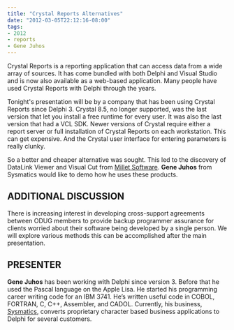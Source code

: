 ```yaml
---
title: "Crystal Reports Alternatives"
date: "2012-03-05T22:12:16-08:00"
tags:
- 2012
- reports
- Gene Juhos
---
```


Crystal Reports is a reporting application that can access data from a wide array of sources. It has come bundled with both Delphi and Visual Studio and is now also available as a web-based application. Many people have used Crystal Reports with Delphi through the years.

Tonight's presentation will be by a company that has been using Crystal Reports since Delphi 3.  Crystal 8.5, no longer supported, was the last version that let you install a free runtime for every user.  It was also the last version that had a VCL SDK. Newer versions of Crystal require either a report server or full installation of Crystal Reports on each workstation. This can get expensive.  And the Crystal user interface for entering parameters is really clunky.

So a better and cheaper alternative was sought. This led to the discovery of DataLink Viewer and Visual Cut from [Millet Software](http://milletsoftware.com/).  **Gene Juhos** from Sysmatics would like to demo how he uses these products.

## ADDITIONAL DISCUSSION ##

There is increasing interest in developing cross-support agreements between ODUG members to provide backup programmer assurance for clients worried about their software being developed by a single person. We will explore various methods this can be accomplished after the main presentation.

## PRESENTER ##

**Gene Juhos** has been working with Delphi since version 3. Before that he used the Pascal language on the Apple Lisa. He started his programming career writing code for an IBM 3741. He’s written useful code in COBOL, FORTRAN, C, C++, Assembler, and CADOL. Currently, his business, [Sysmatics](https://sysmatics.com), converts proprietary character based business applications to Delphi for several customers.
